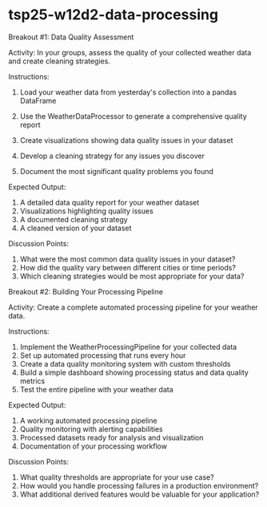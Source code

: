 # tsp25-w12d2-data-processing


Breakout #1: Data Quality Assessment

Activity: In your groups, assess the quality of your collected weather data and create cleaning strategies.

Instructions:

1) Load your weather data from yesterday's collection into a pandas DataFrame

2) Use the WeatherDataProcessor to generate a comprehensive quality report

3) Create visualizations showing data quality issues in your dataset

4) Develop a cleaning strategy for any issues you discover

5) Document the most significant quality problems you found

Expected Output:

1) A detailed data quality report for your weather dataset
2) Visualizations highlighting quality issues
3) A documented cleaning strategy
4) A cleaned version of your dataset

Discussion Points:

1) What were the most common data quality issues in your dataset?
2) How did the quality vary between different cities or time periods?
3) Which cleaning strategies would be most appropriate for your data?






Breakout #2: Building Your Processing Pipeline

Activity: Create a complete automated processing pipeline for your weather data.

Instructions:

1) Implement the WeatherProcessingPipeline for your collected data
2) Set up automated processing that runs every hour
3) Create a data quality monitoring system with custom thresholds
4) Build a simple dashboard showing processing status and data quality metrics
5) Test the entire pipeline with your weather data

Expected Output:

1) A working automated processing pipeline
2) Quality monitoring with alerting capabilities
3) Processed datasets ready for analysis and visualization
4) Documentation of your processing workflow

Discussion Points:

1) What quality thresholds are appropriate for your use case?
2) How would you handle processing failures in a production environment?
3) What additional derived features would be valuable for your application?